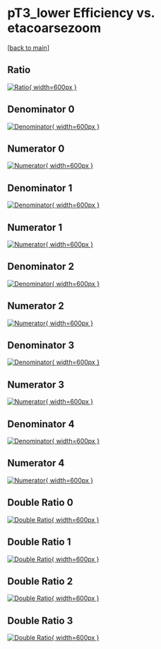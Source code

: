 # pT3_lower Efficiency vs. etacoarsezoom

[[back to main](./)]



## Ratio

[![Ratio](../mtv/var/pT3_lower_loweta_321_0_eff_etacoarsezoom.png){ width=600px }](../mtv/var/pT3_lower_loweta_321_0_eff_etacoarsezoom.pdf)

## Denominator 0

[![Denominator](../mtv/den/pT3_lower_loweta_321_0_eff_etacoarsezoom_den0.png){ width=600px }](../mtv/den/pT3_lower_loweta_321_0_eff_etacoarsezoom_den0.pdf)

## Numerator 0

[![Numerator](../mtv/num/pT3_lower_loweta_321_0_eff_etacoarsezoom_num0.png){ width=600px }](../mtv/num/pT3_lower_loweta_321_0_eff_etacoarsezoom_num0.pdf)

## Denominator 1

[![Denominator](../mtv/den/pT3_lower_loweta_321_0_eff_etacoarsezoom_den1.png){ width=600px }](../mtv/den/pT3_lower_loweta_321_0_eff_etacoarsezoom_den1.pdf)

## Numerator 1

[![Numerator](../mtv/num/pT3_lower_loweta_321_0_eff_etacoarsezoom_num1.png){ width=600px }](../mtv/num/pT3_lower_loweta_321_0_eff_etacoarsezoom_num1.pdf)

## Denominator 2

[![Denominator](../mtv/den/pT3_lower_loweta_321_0_eff_etacoarsezoom_den2.png){ width=600px }](../mtv/den/pT3_lower_loweta_321_0_eff_etacoarsezoom_den2.pdf)

## Numerator 2

[![Numerator](../mtv/num/pT3_lower_loweta_321_0_eff_etacoarsezoom_num2.png){ width=600px }](../mtv/num/pT3_lower_loweta_321_0_eff_etacoarsezoom_num2.pdf)

## Denominator 3

[![Denominator](../mtv/den/pT3_lower_loweta_321_0_eff_etacoarsezoom_den3.png){ width=600px }](../mtv/den/pT3_lower_loweta_321_0_eff_etacoarsezoom_den3.pdf)

## Numerator 3

[![Numerator](../mtv/num/pT3_lower_loweta_321_0_eff_etacoarsezoom_num3.png){ width=600px }](../mtv/num/pT3_lower_loweta_321_0_eff_etacoarsezoom_num3.pdf)

## Denominator 4

[![Denominator](../mtv/den/pT3_lower_loweta_321_0_eff_etacoarsezoom_den4.png){ width=600px }](../mtv/den/pT3_lower_loweta_321_0_eff_etacoarsezoom_den4.pdf)

## Numerator 4

[![Numerator](../mtv/num/pT3_lower_loweta_321_0_eff_etacoarsezoom_num4.png){ width=600px }](../mtv/num/pT3_lower_loweta_321_0_eff_etacoarsezoom_num4.pdf)

## Double Ratio 0

[![Double Ratio](../mtv/ratio/pT3_lower_loweta_321_0_eff_etacoarsezoom_ratio0.png){ width=600px }](../mtv/ratio/pT3_lower_loweta_321_0_eff_etacoarsezoom_ratio0.pdf)

## Double Ratio 1

[![Double Ratio](../mtv/ratio/pT3_lower_loweta_321_0_eff_etacoarsezoom_ratio1.png){ width=600px }](../mtv/ratio/pT3_lower_loweta_321_0_eff_etacoarsezoom_ratio1.pdf)

## Double Ratio 2

[![Double Ratio](../mtv/ratio/pT3_lower_loweta_321_0_eff_etacoarsezoom_ratio2.png){ width=600px }](../mtv/ratio/pT3_lower_loweta_321_0_eff_etacoarsezoom_ratio2.pdf)

## Double Ratio 3

[![Double Ratio](../mtv/ratio/pT3_lower_loweta_321_0_eff_etacoarsezoom_ratio3.png){ width=600px }](../mtv/ratio/pT3_lower_loweta_321_0_eff_etacoarsezoom_ratio3.pdf)

